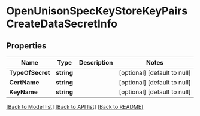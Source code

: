 # OpenUnisonSpecKeyStoreKeyPairsCreateDataSecretInfo

## Properties
Name | Type | Description | Notes
------------ | ------------- | ------------- | -------------
**TypeOfSecret** | **string** |  | [optional] [default to null]
**CertName** | **string** |  | [optional] [default to null]
**KeyName** | **string** |  | [optional] [default to null]

[[Back to Model list]](../README.md#documentation-for-models) [[Back to API list]](../README.md#documentation-for-api-endpoints) [[Back to README]](../README.md)

